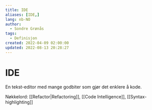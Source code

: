 ```yaml
---
title: IDE
aliases: [IDE,]
lang: nb-NO
author:
  - Sondre Grønås
tags:
  - Definisjon
created: 2022-04-09 02:00:00
updated: 2022-08-13 20:28:27
---
```

# IDE
En tekst-editor med mange godbiter som gjør det enklere å kode.

Nøkkelord: [[Refactor|Refactoring]], [[Code Intelligence]], [[Syntax-highlighting]]